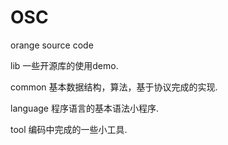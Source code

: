 OSC
===

orange source code

lib
一些开源库的使用demo.

common
基本数据结构，算法，基于协议完成的实现.

language
程序语言的基本语法小程序.

tool
编码中完成的一些小工具.


